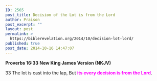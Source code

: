 ```yaml
---
ID: 2565
post_title: Decision of the Lot is from the Lord
author: Praison
post_excerpt: ""
layout: post
permalink: >
  https://biblerevelation.org/2014/10/decision-lot-lord/
published: true
post_date: 2014-10-16 14:47:07
---
```

<strong>Proverbs 16:33</strong>
<strong> New King James Version (NKJV)</strong>

33 The lot is cast into the lap,
But <span style="color: #ff00ff;"><strong>its every decision is from the Lord</strong></span>.
